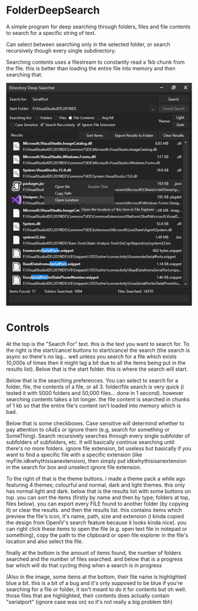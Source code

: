 # FolderDeepSearch
A simple program for deep searching through folders, files and file contents to search for a specific string of text. 

Can select between searching only in the selected folder, or search recursively though every single subdirectory.

Searching contents uses a filestream to constantly read a 1kb chunk from the file. this is better than loading the entire file into memory and then searching that.


![](image.jpg)

# Controls
At the top is the "Search For" text. this is the text you want to search for. To the right is the start/cancel buttons to start/cancel the search (the search is async so there's no lag... well unless you search for a file which exists 10,000s of times then it might lag a bit due to all the items being put in the results list).
Below that is the start folder. this is where the search will start.

Below that is the searching preferences. You can select to search for a folder, file, the contents of a file, or all 3. folder/file search is very quick (i tested it with 5000 folders and 50,000 files... done in 1 second). however searching contents takes a lot longer. the file content is searched in chunks of 1 kb so that the entire file's content isn't loaded into memory which is bad.

Below that is some checkboxes. Case sensitive will determind whether to pay attention to cAsEs or ignore them (e.g, search for something or SomeThing). Search recursively searches through every single subfolder of subfolders of subfolders, etc. It will basically continue searching until there's no more folders. ignore file extension, bit useless but basically if you want to find a specific file with a specific extension (like myFile.idkwhythisisanextension), then simply put idkwhythisisanextension in the search for box and unselect ignore file extension.

To the right of that is the theme buttons. i made a theme pack a while ago featuring 4 themes; colourful and normal, dark and light themes. this only has normal light and dark.
below that is the results list with some buttons on top. you can sort the items (firstly by name and then by type; folders at top, files below). you can export every FILE found to another folder (by copying it) or clear the results. and then the results list. this contains items which preview the file's icon, it's name, path, size and extension (i kinda copied the design from OpenIV's search feature because it looks kinda nice). you can right click these items to open the file (e.g. open text file in notepad or something), copy the path to the clipboard or open file explorer in the file's location and also select the file.

finally at the bottom is the amount of items found, the number of folders searched and the number of files searched. and below that is a progress bar which will do that cycling thing when a search is in progress

(Also in the image, some items at the bottom, their file name is highlighted blue a bit. this is a bit of a bug and it's only supposed to be blue if you're searching for a file or folder, it isn't meant to do it for contents but oh well. those files that are highlighted, their contents does actually contain "serialport" (ignore case was on) so it's not really a big problem tbh)
